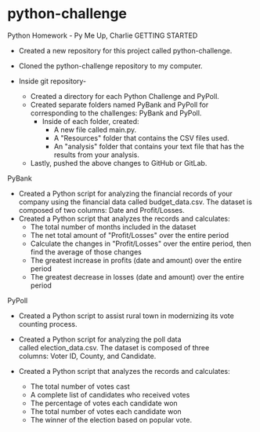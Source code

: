# python-challenge
Python Homework - Py Me Up, Charlie
GETTING STARTED
* Created a new repository for this project called python-challenge. 
* Cloned the python-challenge repository to my computer. 

* Inside git repository-
    *  Created a directory for each Python Challenge and PyPoll.
    *  Created separate folders named PyBank and PyPoll for corresponding to the challenges: PyBank and PyPoll.
        * Inside of each folder, created:
            * A new file called main.py. 
            * A "Resources" folder that contains the CSV files used. 
            * An "analysis" folder that contains your text file that has the results from your analysis.
    * Lastly, pushed the above changes to GitHub or GitLab.

PyBank

* Created a Python script for analyzing the financial records of your company using the financial data called budget_data.csv. The dataset is composed of two columns: Date and Profit/Losses.  
* Created a Python script that analyzes the records and calculates:
    * The total number of months included in the dataset
    * The net total amount of "Profit/Losses" over the entire period
    * Calculate the changes in "Profit/Losses" over the entire period, then find the average of those changes
    * The greatest increase in profits (date and amount) over the entire period
    * The greatest decrease in losses (date and amount) over the entire period

PyPoll

* Created a Python script to assist rural town in modernizing its vote counting process. 
* Created a Python script for analyzing the poll data called election_data.csv. The dataset is composed of three columns: Voter ID, County, and Candidate.

* Created a Python script that analyzes the records and calculates:
    * The total number of votes cast
    * A complete list of candidates who received votes
    * The percentage of votes each candidate won
    * The total number of votes each candidate won
    * The winner of the election based on popular vote.
